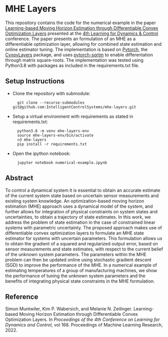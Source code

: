 # MHE Layers

This repository contains the code for the numerical example in the paper [Learning-based Moving Horizon Estimation through Differentiable Convex Optimization Layers](https://proceedings.mlr.press/v168/muntwiler22a.html) presented at the [4th Learning for Dynamics & Control](https://l4dc.stanford.edu/) conference.
The paper presents an formulation of an MHE as a differentiable optimization layer, allowing for combined state estimation and online estimator tuning. 
The implementation is based on [Pytorch](https://pytorch.org/), the [CvxpyLayers](https://github.com/cvxgrp/cvxpylayers) package, and uses [pytorch-sqrtm](https://github.com/steveli/pytorch-sqrtm) to enable differentation through matrix square-roots. The implementation was tested using Python3.8 with packages as included in the requirements.txt file.

## Setup Instructions
* Clone the repository with submodule:

        git clone --recurse-submodules git@github.com:IntelligentControlSystems/mhe-layers.git

* Setup a virtual environment with requirements as stated in requirements.txt:

        python3.8 -m venv mhe-layers-env
        source mhe-layers-env/bin/activate
        cd mhe-layers
        pip install -r requirements.txt
        
* Open the ipython notebook:

        jupyter notebook numerical-example.ipynb
 
## Abstract
To control a dynamical system it is essential to obtain an accurate estimate of the current system state based on uncertain sensor measurements and existing system knowledge.
 An optimization-based moving horizon estimation (MHE) approach uses a dynamical model of the system, and further allows for integration of physical constraints on system states and uncertainties, to obtain a trajectory of state estimates.
 In this work, we address the problem of state estimation in the case of constrained linear systems with parametric uncertainty.
 The proposed approach makes use of differentiable convex optimization layers to formulate an MHE state estimator for systems with uncertain parameters.
 This formulation allows us to obtain the gradient of a squared and regularized output error, based on sensor measurements and state estimates, with respect to the current belief of the unknown system parameters.
 The parameters within the MHE problem can then be updated online using stochastic gradient descent (SGD) to improve the performance of the MHE.
 In a numerical example of estimating temperatures of a group of manufacturing machines, we show the performance of tuning the unknown system parameters and the benefits of integrating physical state constraints in the MHE formulation.

## Reference

Simon Muntwiler, Kim P. Wabersich, and Melanie N. Zeilinger. Learning-based Moving Horizon Estimation through Differentiable Convex Optimization Layers. In *Proceedings of the 4th Conference on Learning for Dynamics and Control*, vol 168. Proceedings of Machine Learning Research, 2022.
